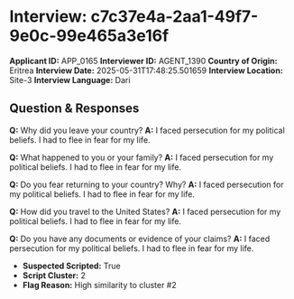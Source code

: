 # Interview: c7c37e4a-2aa1-49f7-9e0c-99e465a3e16f
**Applicant ID:** APP_0165
**Interviewer ID:** AGENT_1390
**Country of Origin:** Eritrea
**Interview Date:** 2025-05-31T17:48:25.501659
**Interview Location:** Site-3
**Interview Language:** Dari

## Question & Responses

**Q:** Why did you leave your country?
**A:** I faced persecution for my political beliefs. I had to flee in fear for my life.

**Q:** What happened to you or your family?
**A:** I faced persecution for my political beliefs. I had to flee in fear for my life.

**Q:** Do you fear returning to your country? Why?
**A:** I faced persecution for my political beliefs. I had to flee in fear for my life.

**Q:** How did you travel to the United States?
**A:** I faced persecution for my political beliefs. I had to flee in fear for my life.

**Q:** Do you have any documents or evidence of your claims?
**A:** I faced persecution for my political beliefs. I had to flee in fear for my life.

- **Suspected Scripted:** True
- **Script Cluster:** 2
- **Flag Reason:** High similarity to cluster #2
